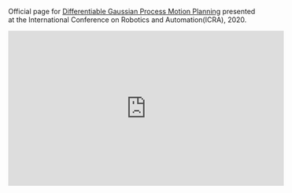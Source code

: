 Official page for [Differentiable Gaussian Process Motion Planning](https://arxiv.org/abs/1907.09591) presented at the International Conference on Robotics and Automation(ICRA), 2020.

<center><iframe width="560" height="315" src="https://www.youtube.com/embed/OpVf48d6A-o" frameborder="0" allow="accelerometer; autoplay; encrypted-media; gyroscope; picture-in-picture" allowfullscreen></iframe></center>

